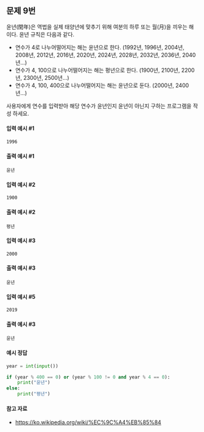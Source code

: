 ## 문제 9번
윤년(閏年)은 역법을 실제 태양년에 맞추기 위해 여분의 하루 또는 월(月)을 끼우는 해이다.
윤년 규칙은 다음과 같다.

* 연수가 4로 나누어떨어지는 해는 윤년으로 한다. (1992년, 1996년, 2004년, 2008년, 2012년, 2016년, 2020년, 2024년, 2028년, 2032년, 2036년, 2040년...)
* 연수가 4, 100으로 나누어떨어지는 해는 평년으로 한다. (1900년, 2100년, 2200년, 2300년, 2500년...)
* 연수가 4, 100, 400으로 나누어떨어지는 해는 윤년으로 둔다. (2000년, 2400년...)

사용자에게 연수를 입력받아 해당 연수가 윤년인지 윤년이 아닌지 구하는 프로그램을 작성 하세요.
#### 입력 예시 #1
```
1996
```
#### 출력 예시 #1
```
윤년
```
#### 입력 예시 #2
```
1900
```
#### 출력 예시 #2
```
평년
```
#### 입력 예시 #3
```
2000
```
#### 출력 예시 #3
```
윤년
```
#### 입력 예시 #5
```
2019
```
#### 출력 예시 #3
```
윤년
```

#### 예시 정답
```python
year = int(input())

if (year % 400 == 0) or (year % 100 != 0 and year % 4 == 0):
    print("윤년")
else:
    print("평년")
```
#### 참고 자료
* https://ko.wikipedia.org/wiki/%EC%9C%A4%EB%85%84